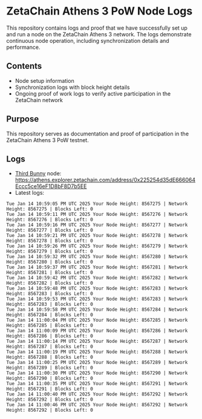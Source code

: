 # ZetaChain Athens 3 PoW Node Logs
This repository contains logs and proof that we have successfully set up and run a node on the ZetaChain Athens 3 network. The logs demonstrate continuous node operation, including synchronization details and performance.

## Contents
- Node setup information
- Synchronization logs with block height details
- Ongoing proof of work logs to verify active participation in the ZetaChain network

## Purpose
This repository serves as documentation and proof of participation in the ZetaChain Athens 3 PoW testnet.

## Logs

- [Third Bunny](https://thirdbunny.xyz/) node: https://athens.explorer.zetachain.com/address/0x225254d35dE666064Eccc5ce16eF1D8bF8D7b5EE
- Latest logs:
```
Tue Jan 14 10:59:05 PM UTC 2025 Your Node Height: 8567275 | Network Height: 8567275 | Blocks Left: 0
Tue Jan 14 10:59:11 PM UTC 2025 Your Node Height: 8567276 | Network Height: 8567276 | Blocks Left: 0
Tue Jan 14 10:59:16 PM UTC 2025 Your Node Height: 8567277 | Network Height: 8567277 | Blocks Left: 0
Tue Jan 14 10:59:21 PM UTC 2025 Your Node Height: 8567278 | Network Height: 8567278 | Blocks Left: 0
Tue Jan 14 10:59:26 PM UTC 2025 Your Node Height: 8567279 | Network Height: 8567279 | Blocks Left: 0
Tue Jan 14 10:59:32 PM UTC 2025 Your Node Height: 8567280 | Network Height: 8567280 | Blocks Left: 0
Tue Jan 14 10:59:37 PM UTC 2025 Your Node Height: 8567281 | Network Height: 8567281 | Blocks Left: 0
Tue Jan 14 10:59:42 PM UTC 2025 Your Node Height: 8567282 | Network Height: 8567282 | Blocks Left: 0
Tue Jan 14 10:59:48 PM UTC 2025 Your Node Height: 8567283 | Network Height: 8567283 | Blocks Left: 0
Tue Jan 14 10:59:53 PM UTC 2025 Your Node Height: 8567283 | Network Height: 8567283 | Blocks Left: 0
Tue Jan 14 10:59:58 PM UTC 2025 Your Node Height: 8567284 | Network Height: 8567284 | Blocks Left: 0
Tue Jan 14 11:00:04 PM UTC 2025 Your Node Height: 8567285 | Network Height: 8567285 | Blocks Left: 0
Tue Jan 14 11:00:09 PM UTC 2025 Your Node Height: 8567286 | Network Height: 8567286 | Blocks Left: 0
Tue Jan 14 11:00:14 PM UTC 2025 Your Node Height: 8567287 | Network Height: 8567287 | Blocks Left: 0
Tue Jan 14 11:00:19 PM UTC 2025 Your Node Height: 8567288 | Network Height: 8567288 | Blocks Left: 0
Tue Jan 14 11:00:25 PM UTC 2025 Your Node Height: 8567289 | Network Height: 8567289 | Blocks Left: 0
Tue Jan 14 11:00:30 PM UTC 2025 Your Node Height: 8567290 | Network Height: 8567290 | Blocks Left: 0
Tue Jan 14 11:00:35 PM UTC 2025 Your Node Height: 8567291 | Network Height: 8567291 | Blocks Left: 0
Tue Jan 14 11:00:40 PM UTC 2025 Your Node Height: 8567292 | Network Height: 8567292 | Blocks Left: 0
Tue Jan 14 11:00:46 PM UTC 2025 Your Node Height: 8567292 | Network Height: 8567292 | Blocks Left: 0
```
